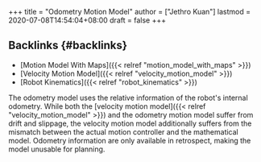 +++
title = "Odometry Motion Model"
author = ["Jethro Kuan"]
lastmod = 2020-07-08T14:54:04+08:00
draft = false
+++

## Backlinks {#backlinks}

- [Motion Model With Maps]({{< relref "motion_model_with_maps" >}})
- [Velocity Motion Model]({{< relref "velocity_motion_model" >}})
- [Robot Kinematics]({{< relref "robot_kinematics" >}})

The odometry model uses the relative information of the robot's
internal odometry. While both the [velocity motion model]({{< relref "velocity_motion_model" >}}) and the
odometry motion model suffer from drift and slippage, the velocity
motion model additionally suffers from the mismatch between the actual
motion controller and the mathematical model. Odometry information are
only available in retrospect, making the model unusable for planning.
